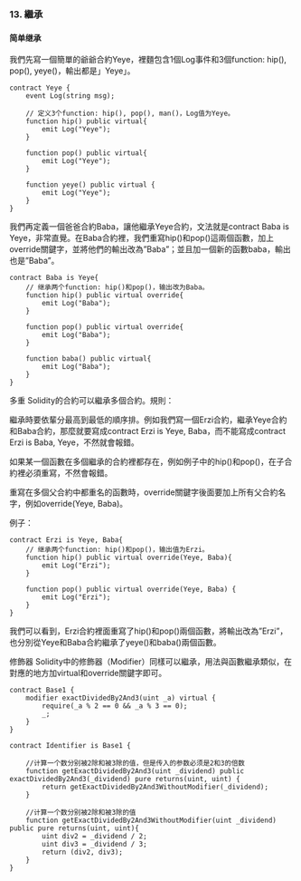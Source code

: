 ### 13. 繼承

#### 简单继承

我們先寫一個簡單的爺爺合約Yeye，裡麵包含1個Log事件和3個function: hip(), pop(), yeye()，輸出都是」Yeye」。

```solidity
contract Yeye {
    event Log(string msg);

    // 定义3个function: hip(), pop(), man()，Log值为Yeye。
    function hip() public virtual{
        emit Log("Yeye");
    }

    function pop() public virtual{
        emit Log("Yeye");
    }

    function yeye() public virtual {
        emit Log("Yeye");
    }
}
```

我們再定義一個爸爸合約Baba，讓他繼承Yeye合約，文法就是contract Baba is Yeye，非常直覺。在Baba合約裡，我們重寫hip()和pop()這兩個函數，加上override關鍵字，並將他們的輸出改為”Baba”；並且加一個新的函數baba，輸出也是”Baba”。

```solidity
contract Baba is Yeye{
    // 继承两个function: hip()和pop()，输出改为Baba。
    function hip() public virtual override{
        emit Log("Baba");
    }

    function pop() public virtual override{
        emit Log("Baba");
    }

    function baba() public virtual{
        emit Log("Baba");
    }
}
``` 

多重
Solidity的合約可以繼承多個合約。規則：

繼承時要依輩分最高到最低的順序排。例如我們寫一個Erzi合約，繼承Yeye合約和Baba合約，那麼就要寫成contract Erzi is Yeye, Baba，而不能寫成contract Erzi is Baba, Yeye，不然就會報錯。

如果某一個函數在多個繼承的合約裡都存在，例如例子中的hip()和pop()，在子合約裡必須重寫，不然會報錯。

重寫在多個父合約中都重名的函數時，override關鍵字後面要加上所有父合約名字，例如override(Yeye, Baba)。

例子：
```solidity
contract Erzi is Yeye, Baba{
    // 继承两个function: hip()和pop()，输出值为Erzi。
    function hip() public virtual override(Yeye, Baba){
        emit Log("Erzi");
    }

    function pop() public virtual override(Yeye, Baba) {
        emit Log("Erzi");
    }
}
```

我們可以看到，Erzi合約裡面重寫了hip()和pop()兩個函數，將輸出改為”Erzi”，也分別從Yeye和Baba合約繼承了yeye()和baba()兩個函數。

修飾器
Solidity中的修飾器（Modifier）同樣可以繼承，用法與函數繼承類似，在對應的地方加virtual和override關鍵字即可。

```
contract Base1 {
    modifier exactDividedBy2And3(uint _a) virtual {
        require(_a % 2 == 0 && _a % 3 == 0);
        _;
    }
}

contract Identifier is Base1 {

    //计算一个数分别被2除和被3除的值，但是传入的参数必须是2和3的倍数
    function getExactDividedBy2And3(uint _dividend) public exactDividedBy2And3(_dividend) pure returns(uint, uint) {
        return getExactDividedBy2And3WithoutModifier(_dividend);
    }

    //计算一个数分别被2除和被3除的值
    function getExactDividedBy2And3WithoutModifier(uint _dividend) public pure returns(uint, uint){
        uint div2 = _dividend / 2;
        uint div3 = _dividend / 3;
        return (div2, div3);
    }
}
```